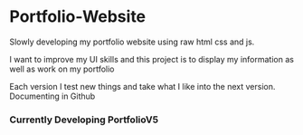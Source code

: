 # Portfolio-Website

 Slowly developing my portfolio website using raw html css and js.

I want to improve my UI skills and this project is to display my information as well as work on my portfolio

Each version I test new things and take what I like into the next version. Documenting in Github

### Currently Developing PortfolioV5
